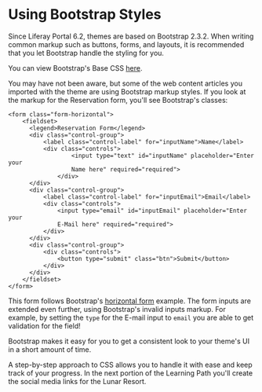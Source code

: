 # Using Bootstrap Styles

Since Liferay Portal 6.2, themes are based on Bootstrap 2.3.2. When writing
common markup such as buttons, forms, and layouts, it is recommended that you
let Bootstrap handle the styling for you.

You can view Bootstrap's Base CSS [here](http://getbootstrap.com/2.3.2/base-css.html).

You may have not been aware, but some of the web content articles you imported
with the theme are using Bootstrap markup styles. If you look at the markup for
the Reservation form, you'll see Bootstrap's classes:

    <form class="form-horizontal">
        <fieldset>
          <legend>Reservation Form</legend>
          <div class="control-group">
              <label class="control-label" for="inputName">Name</label>
              <div class="controls">
                      <input type="text" id="inputName" placeholder="Enter your
                      Name here" required="required">
                  </div>
          </div>
          <div class="control-group">
              <label class="control-label" for="inputEmail">Email</label>
              <div class="controls">
                  <input type="email" id="inputEmail" placeholder="Enter your
                  E-Mail here" required="required">
              </div>
          </div>
          <div class="control-group">
              <div class="controls">
                  <button type="submit" class="btn">Submit</button>
              </div>
          </div>
        </fieldset>
    </form>

This form follows Bootstrap's [horizontal form](http://getbootstrap.com/2.3.2/base-css.html#forms)
example. The form inputs are extended even further, using Bootstrap's invalid
inputs markup. For example, by setting the `type` for the E-mail input to `email`
you are able to get validation for the field!

Bootstrap makes it easy for you to get a consistent look to your theme's UI in a
short amount of time.

A step-by-step approach to CSS allows you to handle it with ease and keep track
of your progress. In the next portion of the Learning Path you'll create the
social media links for the Lunar Resort.
